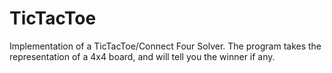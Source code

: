# TicTacToe
Implementation of a TicTacToe/Connect Four Solver. The program takes the representation of a 4x4 board, and will tell you the winner if any.
